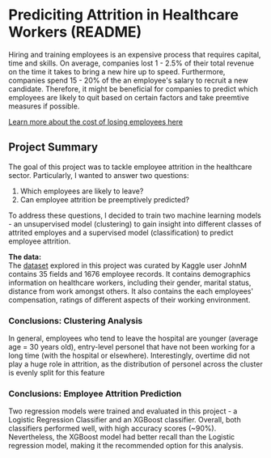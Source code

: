# Prediciting Attrition in Healthcare Workers (README)

Hiring and training employees is an expensive process that requires capital, time and skills. On average, companies lost 1 - 2.5% of their total revenue on the time it takes to bring a new hire up to speed. Furthermore, companies spend 15 - 20% of the an employee's salary to recruit a new candidate. Therefore, it might be beneficial for companies to predict which employees are likely to quit based on certain factors and take preemtive measures if possible.

[Learn more about the cost of losing employees here](https://www.peoplekeep.com/blog/employee-retention-the-real-cost-of-losing-an-employee)

## Project Summary
The goal of this project was to tackle employee attrition in the healthcare sector. Particularly, I wanted to answer two questions:

<ol>
    <li>Which employees are likely to leave?</li>
    <li>Can employee attrition be preemptively predicted?</li>
</ol>

To address these questions, I decided to train two machine learning models - an unsupervised model (clustering) to gain insight into different classes of attrited employes and a supervised model (classification) to predict employee attrition.

__The data:__ <br>
The [dataset](https://www.kaggle.com/datasets/jpmiller/employee-attrition-for-healthcare) explored in this project was curated by Kaggle user JohnM contains 35 fields and 1676 employee records. It contains demographics information on healthcare workers, including their gender, marital status, distance from work amongst others. It also contains the each employees' compensation, ratings of different aspects of their working environment.

### Conclusions: Clustering Analysis
In general, employees who tend to leave the hospital are younger (average age = 30 years old), entry-level personel that have not been working for a long time (with the hospital or elsewhere). Interestingly, overtime did not play a huge role in attrition, as the distribution of personel across the cluster is evenly split for this feature

### Conclusions: Employee Attrition Prediction
Two regression models were trained and evaluated in this project - a Logistic Regression Classifier and an XGBoost classifier. Overall, both classifiers performed well, with high accuracy scores (~90%). Nevertheless, the XGBoost model had better recall than the Logistic regression model, making it the recommended option for this analysis.
